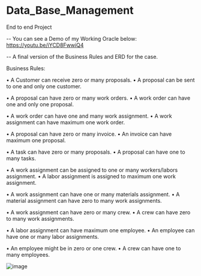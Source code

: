 # Data_Base_Management
End to end Project

-- You can see a Demo of my Working Oracle below:
https://youtu.be/iYCD8FwwiQ4

-- A final version of the Business Rules and ERD for the case.

Business Rules:

•	A Customer can receive zero or many proposals.
•	A proposal can be sent to one and only one customer.

•	A proposal can have zero or many work orders.
•	A work order can have one and only one proposal.

•	A work order can have one and many work assignment.
•	A work assignment can have maximum one work order.

•	A proposal can have zero or many invoice.
•	An invoice can have maximum one proposal.

•	A task can have zero or many proposals.
•	A proposal can have one to many tasks.

•	A work assignment can be assigned to one or many workers/labors assignment.
•	A labor assignment is assigned to maximum one work assignment.
 
•	A work assignment can have one or many materials assignment.
•	A material assignment can have zero to many work assignments.

•	A work assignment can have zero or many crew.
•	A crew can have zero to many work assignments.

•	A labor assignment can have maximum one employee.
•	An employee can have one or many labor assignments.

•	An employee might be in zero or one crew.
•	A crew can have one to many employees.

![image](https://github.com/serlysonam/Data_Base_Management/assets/47883763/539c6305-48fd-4a55-ab30-5cf729b66316)

